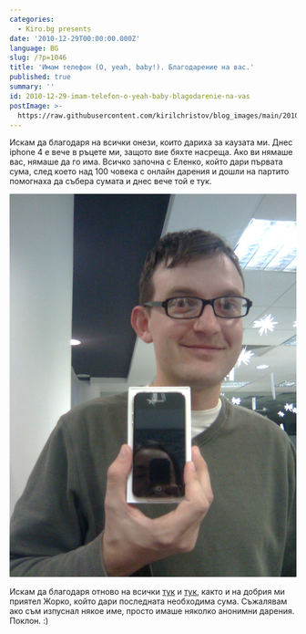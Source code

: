 ```yaml
---
categories:
  - Kiro.bg presents
date: '2010-12-29T00:00:00.000Z'
language: BG
slug: /?p=1046
title: 'Имам телефон (O, yeah, baby!). Благодарение на вас.'
published: true
summary: ''
id: 2010-12-29-imam-telefon-o-yeah-baby-blagodarenie-na-vas
postImage: >-
  https://raw.githubusercontent.com/kirilchristov/blog_images/main/2010/12/Image258.jpg
---
```


Искам да благодаря на всички онези, които дариха за каузата ми. Днес iphone 4 е вече в ръцете ми, защото вие бяхте насреща. Ако ви нямаше вас, нямаше да го има. Всичко започна с Еленко, който дари първата сума, след което над 100 човека с онлайн дарения и дошли на партито помогнаха да събера сумата и днес вече той е тук. 

![Kиро има iphone 4](https://raw.githubusercontent.com/kirilchristov/blog_images/main/2010/12/Image258.jpg)

 Искам да благодаря отново на всички [тук](http://kiro.bg/?p=964&cpage=1#comments) и [тук](http://kiro.bg/?p=964&cpage=2#comments), както и на добрия ми приятел Жорко, който дари последната необходима сума. Съжалявам ако съм изпуснал някое име, просто имаше няколко анонимни дарения. Поклон. :)
